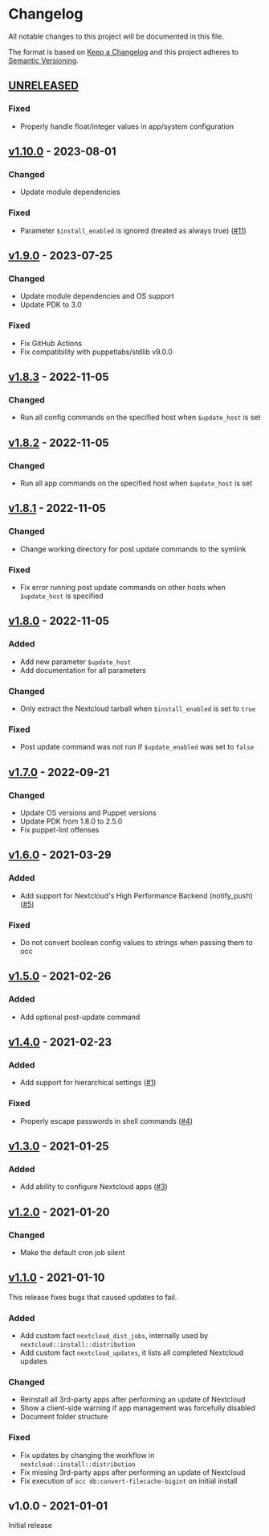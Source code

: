 # Changelog

All notable changes to this project will be documented in this file.

The format is based on [Keep a Changelog](http://keepachangelog.com/en/1.0.0/)
and this project adheres to [Semantic Versioning](http://semver.org/spec/v2.0.0.html).

## [UNRELEASED]

### Fixed
* Properly handle float/integer values in app/system configuration

## [v1.10.0] - 2023-08-01

### Changed
* Update module dependencies

### Fixed
* Parameter `$install_enabled` is ignored (treated as always true) ([#11])

## [v1.9.0] - 2023-07-25

### Changed
* Update module dependencies and OS support
* Update PDK to 3.0

### Fixed
* Fix GitHub Actions
* Fix compatibility with puppetlabs/stdlib v9.0.0

## [v1.8.3] - 2022-11-05

### Changed
* Run all config commands on the specified host when `$update_host` is set

## [v1.8.2] - 2022-11-05

### Changed
* Run all app commands on the specified host when `$update_host` is set

## [v1.8.1] - 2022-11-05

### Changed
* Change working directory for post update commands to the symlink

### Fixed
* Fix error running post update commands on other hosts when `$update_host` is specified

## [v1.8.0] - 2022-11-05

### Added
* Add new parameter `$update_host`
* Add documentation for all parameters

### Changed
* Only extract the Nextcloud tarball when `$install_enabled` is set to `true`

### Fixed
* Post update command was not run if `$update_enabled` was set to `false`

## [v1.7.0] - 2022-09-21

### Changed
* Update OS versions and Puppet versions
* Update PDK from 1.8.0 to 2.5.0
* Fix puppet-lint offenses

## [v1.6.0] - 2021-03-29

### Added
* Add support for Nextcloud's High Performance Backend (notify_push) ([#5])

### Fixed
* Do not convert boolean config values to strings when passing them to occ

## [v1.5.0] - 2021-02-26

### Added
* Add optional post-update command

## [v1.4.0] - 2021-02-23

### Added
* Add support for hierarchical settings ([#1])

### Fixed
* Properly escape passwords in shell commands ([#4])

## [v1.3.0] - 2021-01-25

### Added
* Add ability to configure Nextcloud apps ([#3])

## [v1.2.0] - 2021-01-20

### Changed
* Make the default cron job silent

## [v1.1.0] - 2021-01-10
This release fixes bugs that caused updates to fail.

### Added
* Add custom fact `nextcloud_dist_jobs`, internally used by `nextcloud::install::distribution`
* Add custom fact `nextcloud_updates`, it lists all completed Nextcloud updates

### Changed
* Reinstall all 3rd-party apps after performing an update of Nextcloud
* Show a client-side warning if app management was forcefully disabled
* Document folder structure

### Fixed
* Fix updates by changing the workflow in `nextcloud::install::distribution`
* Fix missing 3rd-party apps after performing an update of Nextcloud
* Fix execution of `occ db:convert-filecache-bigint` on initial install

## v1.0.0 - 2021-01-01
Initial release

[Unreleased]: https://github.com/markt-de/puppet-nextcloud/compare/v1.10.0...HEAD
[v1.10.0]: https://github.com/markt-de/puppet-nextcloud/compare/v1.9.0...v1.10.0
[v1.9.0]: https://github.com/markt-de/puppet-nextcloud/compare/v1.8.3...v1.9.0
[v1.8.3]: https://github.com/markt-de/puppet-nextcloud/compare/v1.8.2...v1.8.3
[v1.8.2]: https://github.com/markt-de/puppet-nextcloud/compare/v1.8.1...v1.8.2
[v1.8.1]: https://github.com/markt-de/puppet-nextcloud/compare/v1.8.0...v1.8.1
[v1.8.0]: https://github.com/markt-de/puppet-nextcloud/compare/v1.7.0...v1.8.0
[v1.7.0]: https://github.com/markt-de/puppet-nextcloud/compare/v1.6.0...v1.7.0
[v1.6.0]: https://github.com/markt-de/puppet-nextcloud/compare/v1.5.0...v1.6.0
[v1.5.0]: https://github.com/markt-de/puppet-nextcloud/compare/v1.4.0...v1.5.0
[v1.4.0]: https://github.com/markt-de/puppet-nextcloud/compare/v1.3.0...v1.4.0
[v1.3.0]: https://github.com/markt-de/puppet-nextcloud/compare/v1.2.0...v1.3.0
[v1.2.0]: https://github.com/markt-de/puppet-nextcloud/compare/v1.1.0...v1.2.0
[v1.1.0]: https://github.com/markt-de/puppet-nextcloud/compare/v1.0.0...v1.1.0
[#11]: https://github.com/markt-de/puppet-nextcloud/pull/11
[#5]: https://github.com/markt-de/puppet-nextcloud/pull/5
[#4]: https://github.com/markt-de/puppet-nextcloud/pull/4
[#3]: https://github.com/markt-de/puppet-nextcloud/pull/3
[#1]: https://github.com/markt-de/puppet-nextcloud/pull/1

